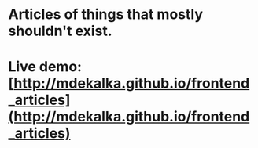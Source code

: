 # Articles of things that mostly shouldn't exist.

# Live demo: [http://mdekalka.github.io/frontend_articles](http://mdekalka.github.io/frontend_articles)